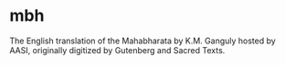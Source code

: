 # mbh
The English translation of the Mahabharata by K.M. Ganguly hosted by AASI, originally digitized by Gutenberg and Sacred Texts.
